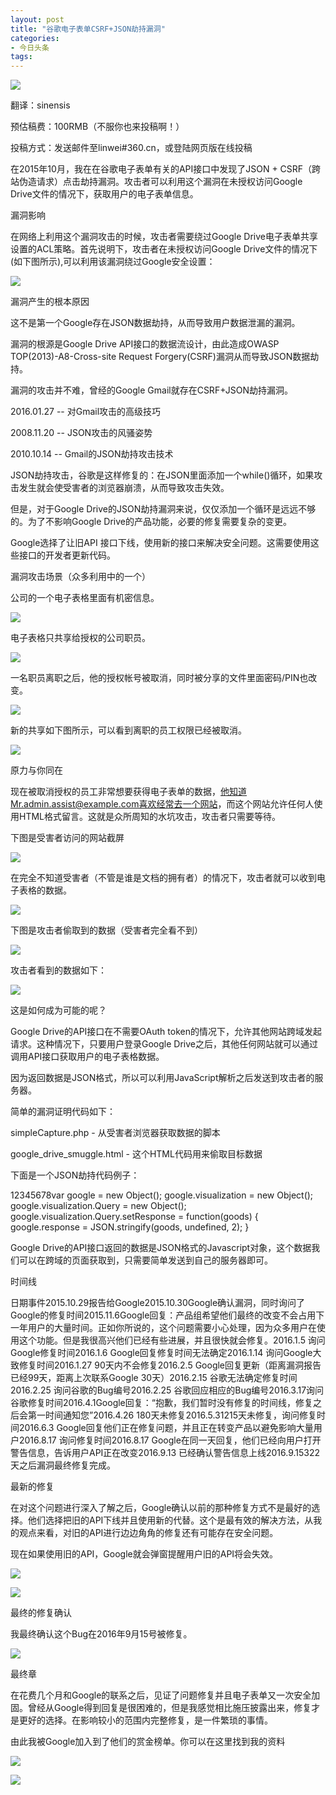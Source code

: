 ```yaml
---
layout: post
title: "谷歌电子表单CSRF+JSON劫持漏洞"
categories:
- 今日头条
tags:
---
```

![](http://p3.pstatp.com/large/10240005e681b17b05a0)

翻译：sinensis

预估稿费：100RMB（不服你也来投稿啊！）

投稿方式：发送邮件至linwei#360.cn，或登陆网页版在线投稿

在2015年10月，我在在谷歌电子表单有关的API接口中发现了JSON + CSRF（跨站伪造请求）点击劫持漏洞。攻击者可以利用这个漏洞在未授权访问Google Drive文件的情况下，获取用户的电子表单信息。

漏洞影响

在网络上利用这个漏洞攻击的时候，攻击者需要绕过Google Drive电子表单共享设置的ACL策略。首先说明下，攻击者在未授权访问Google Drive文件的情况下(如下图所示),可以利用该漏洞绕过Google安全设置：

![](http://p3.pstatp.com/large/10640005144f88e0f146)

漏洞产生的根本原因

这不是第一个Google存在JSON数据劫持，从而导致用户数据泄漏的漏洞。

漏洞的根源是Google Drive API接口的数据流设计，由此造成OWASP TOP(2013)-A8-Cross-site Request Forgery(CSRF)漏洞从而导致JSON数据劫持。

漏洞的攻击并不难，曾经的Google Gmail就存在CSRF+JSON劫持漏洞。

2016.01.27 -- 对Gmail攻击的高级技巧

2008.11.20 -- JSON攻击的风骚姿势

2010.10.14 -- Gmail的JSON劫持攻击技术

JSON劫持攻击，谷歌是这样修复的：在JSON里面添加一个while()循环，如果攻击发生就会使受害者的浏览器崩溃，从而导致攻击失效。

但是，对于Google Drive的JSON劫持漏洞来说，仅仅添加一个循环是远远不够的。为了不影响Google Drive的产品功能，必要的修复需要复杂的变更。

Google选择了让旧API 接口下线，使用新的接口来解决安全问题。这需要使用这些接口的开发者更新代码。

漏洞攻击场景（众多利用中的一个）

公司的一个电子表格里面有机密信息。

![](http://p9.pstatp.com/large/10210001615d43717d6d)

电子表格只共享给授权的公司职员。

![](http://p3.pstatp.com/large/101e000868fdb017e8e2)

一名职员离职之后，他的授权帐号被取消，同时被分享的文件里面密码/PIN也改变。

![](http://p3.pstatp.com/large/10640005144dd3338bf4)

新的共享如下图所示，可以看到离职的员工权限已经被取消。

![](http://p3.pstatp.com/large/10240005e67bbc2e1345)

原力与你同在

现在被取消授权的员工非常想要获得电子表单的数据，他知道Mr.admin.assist@example.com喜欢经常去一个网站，而这个网站允许任何人使用HTML格式留言。这就是众所周知的水坑攻击，攻击者只需要等待。

下图是受害者访问的网站截屏

![](http://p3.pstatp.com/large/10210001615e083a630e)

在完全不知道受害者（不管是谁是文档的拥有者）的情况下，攻击者就可以收到电子表格的数据。

![](http://p1.pstatp.com/large/10650006cc11a9766da0)

下图是攻击者偷取到的数据（受害者完全看不到）

![](http://p3.pstatp.com/large/10640005145081b44d24)

攻击者看到的数据如下：

![](http://p1.pstatp.com/large/10650006cc1031bd40f2)

这是如何成为可能的呢？

Google Drive的API接口在不需要OAuth token的情况下，允许其他网站跨域发起请求。这种情况下，只要用户登录Google Drive之后，其他任何网站就可以通过调用API接口获取用户的电子表格数据。

因为返回数据是JSON格式，所以可以利用JavaScript解析之后发送到攻击者的服务器。

简单的漏洞证明代码如下：

simpleCapture.php - 从受害者浏览器获取数据的脚本

google_drive_smuggle.html - 这个HTML代码用来偷取目标数据

下面是一个JSON劫持代码例子：

12345678var google = new Object(); google.visualization = new Object(); google.visualization.Query = new Object(); google.visualization.Query.setResponse = function(goods) { google.response = JSON.stringify(goods, undefined, 2); }

Google Drive的API接口返回的数据是JSON格式的Javascript对象，这个数据我们可以在跨域的页面获取到，只需要简单发送到自己的服务器即可。

时间线

日期事件2015.10.29报告给Google2015.10.30Google确认漏洞，同时询问了Google的修复时间2015.11.6Google回复：产品组希望他们最终的改变不会占用下一年用户的大量时间。正如你所说的，这个问题需要小心处理，因为众多用户在使用这个功能。但是我很高兴他们已经有些进展，并且很快就会修复。2016.1.5 询问Google修复时间2016.1.6 Google回复修复时间无法确定2016.1.14 询问Google大致修复时间2016.1.27 90天内不会修复2016.2.5 Google回复更新（距离漏洞报告已经99天，距离上次联系Google 30天）2016.2.15 谷歌无法确定修复时间2016.2.25 询问谷歌的Bug编号2016.2.25 谷歌回应相应的Bug编号2016.3.17询问谷歌修复时间2016.4.1Google回复：“抱歉，我们暂时没有修复的时间线，修复之后会第一时间通知您”2016.4.26 180天未修复2016.5.31215天未修复，询问修复时间2016.6.3 Google回复他们正在修复问题，并且正在转变产品以避免影响大量用户2016.8.17  询问修复时间2016.8.17 Google在同一天回复，他们已经向用户打开警告信息，告诉用户API正在改变2016.9.13 已经确认警告信息上线2016.9.15322天之后漏洞最终修复完成。

最新的修复

在对这个问题进行深入了解之后，Google确认以前的那种修复方式不是最好的选择。他们选择把旧的API下线并且使用新的代替。这个是最有效的解决方法，从我的观点来看，对旧的API进行边边角角的修复还有可能存在安全问题。

现在如果使用旧的API，Google就会弹窗提醒用户旧的API将会失效。

![](http://p3.pstatp.com/large/106400051452aca61d4c)

![](http://p3.pstatp.com/large/106400051454be963f86)

最终的修复确认

我最终确认这个Bug在2016年9月15号被修复。

![](http://p1.pstatp.com/large/10660006c77cb3ba0586)

最终章

在花费几个月和Google的联系之后，见证了问题修复并且电子表单又一次安全加固。曾经从Google得到回复是很困难的，但是我感觉相比施压披露出来，修复才是更好的选择。在影响较小的范围内完整修复，是一件繁琐的事情。

由此我被Google加入到了他们的赏金榜单。你可以在这里找到我的资料

![](http://p3.pstatp.com/large/10240005e6840f704004)

![](http://p9.pstatp.com/large/10660006c77dc5794b24)